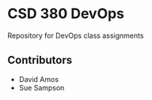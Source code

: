 # CSD 380 DevOps
Repository for DevOps class assignments
## Contributors
* David Amos
* Sue Sampson
